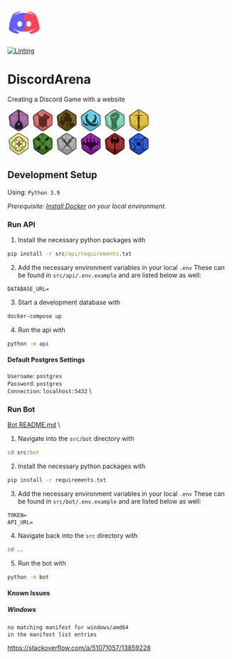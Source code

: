 

<img src="assets/Avatar.png" width="75" height="75"> 

[![Linting](https://github.com/GDWR/DiscordArena/actions/workflows/linting.yml/badge.svg?branch=main)](https://github.com/GDWR/DiscordArena/actions/workflows/linting.yml)

# DiscordArena 
Creating a Discord Game with a website

<img src="assets/classes/Bard.png" width="50" height="50"> <img src="assets/classes/Blacksmith.png" width="50" height="50"> 
<img src="assets/classes/Druid.png" width="50" height="50"> <img src="assets/classes/Mage.png" width="50" height="50"> 
<img src="assets/classes/Monk.png" width="50" height="50"> <img src="assets/classes/Paladin.png" width="50" height="50"> 
<br>
<img src="assets/classes/Priest.png" width="50" height="50"> <img src="assets/classes/Ranger.png" width="50" height="50"> 
<img src="assets/classes/Rogue.png" width="50" height="50"> <img src="assets/classes/Warlock.png" width="50" height="50"> 
<img src="assets/classes/Warrior.png" width="50" height="50"> <img src="assets/classes/Wizard.png" width="50" height="50"> 
<br>


## Development Setup
Using: `Python 3.9`

_Prerequisite: [Install Docker](https://docs.docker.com/install) on your local environment._

### Run API
1. Install the necessary python packages with
```cmd
pip install -r src/api/requirements.txt
```
2. Add the necessary environment variables in your local `.env`
These can be found in `src/api/.env.example` and are listed below as well:

```
DATABASE_URL=
```
3. Start a development database with
```cmd
docker-compose up
```
4. Run the api with
```cmd
python -m api
```

#### Default Postgres Settings 
`Username`: `postgres` \
`Password`: `postgres` \
`Connection`: `localhost:5432` \


### Run Bot
[Bot README.md](src/bot/README.md) \
1. Navigate into the `src/bot` directory with
```cmd
cd src/bot
```
2. Install the necessary python packages with
```cmd
pip install -r requirements.txt
```
3. Add the necessary environment variables in your local `.env`
These can be found in `src/bot/.env.example` and are listed below as well:

```
TOKEN=
API_URL=
```
4. Navigate back into the `src` directory with
```cmd
cd ..
```
5. Run the bot with
```cmd
python -m bot
```



#### Known Issues

##### Windows
``` 
no matching manifest for windows/amd64 
in the manifest list entries
```
https://stackoverflow.com/a/51071057/13859228
